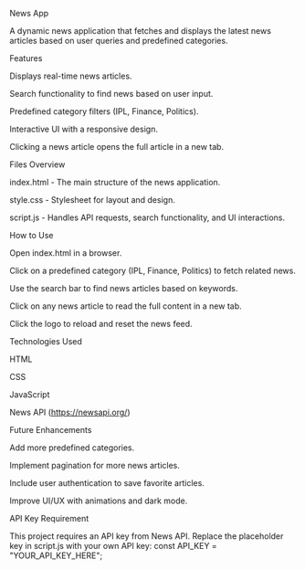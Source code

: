 News App

A dynamic news application that fetches and displays the latest news articles based on user queries and predefined categories.

Features

Displays real-time news articles.

Search functionality to find news based on user input.

Predefined category filters (IPL, Finance, Politics).

Interactive UI with a responsive design.

Clicking a news article opens the full article in a new tab.

Files Overview

index.html - The main structure of the news application.

style.css - Stylesheet for layout and design.

script.js - Handles API requests, search functionality, and UI interactions.

How to Use

Open index.html in a browser.

Click on a predefined category (IPL, Finance, Politics) to fetch related news.

Use the search bar to find news articles based on keywords.

Click on any news article to read the full content in a new tab.

Click the logo to reload and reset the news feed.

Technologies Used

HTML

CSS

JavaScript

News API (https://newsapi.org/)

Future Enhancements

Add more predefined categories.

Implement pagination for more news articles.

Include user authentication to save favorite articles.

Improve UI/UX with animations and dark mode.

API Key Requirement

This project requires an API key from News API. Replace the placeholder key in script.js with your own API key:
const API_KEY = "YOUR_API_KEY_HERE";
